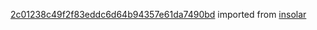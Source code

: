 [2c01238c49f2f83eddc6d64b94357e61da7490bd](https://github.com/insolar/insolar/commit/2c01238c49f2f83eddc6d64b94357e61da7490bd) imported from [insolar](https://github.com/insolar/insolar)
